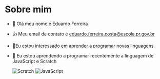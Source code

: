 # Sobre mim
- 👋 Olá meu nome é Eduardo Ferreira
- :+1: Meu email de contato é eduardo.ferreira.costa@escola.pr.gov.br
- 👀Eu estou interessado em aprender a programar novas linguagens.
- 🌱 Eu estou aprendendo a programar recentemente a linguagem de JavaScript e Scratch

	![Scratch](https://img.shields.io/badge/Scratch-4D97FF?style=for-the-badge&logo=Scratch&logoColor=white)
  ![JavaScript](https://img.shields.io/badge/JavaScript-323330?style=for-the-badge&logo=javascript&logoColor=F7DF1E)


